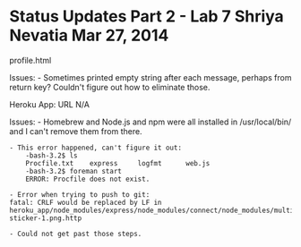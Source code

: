 Status Updates Part 2 - Lab 7
Shriya Nevatia
Mar 27, 2014
==============

profile.html 

Issues:
	- Sometimes printed empty string after each message, perhaps from return key? Couldn't figure out how to eliminate those.

Heroku App: URL N/A

Issues:
	- Homebrew and Node.js and npm were all installed in /usr/local/bin/ and I can't remove them from there.

	- This error happened, can't figure it out:
		-bash-3.2$ ls
		Procfile.txt	express		logfmt		web.js
		-bash-3.2$ foreman start
		ERROR: Procfile does not exist.

	- Error when trying to push to git:
	fatal: CRLF would be replaced by LF in heroku_app/node_modules/express/node_modules/connect/node_modules/multiparty/test/fixture/http/encoding/beta-sticker-1.png.http

	- Could not get past those steps.